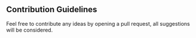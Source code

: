 ## Contribution Guidelines

Feel free to contribute any ideas by opening a pull request, all suggestions will be considered.
